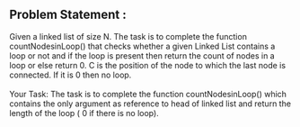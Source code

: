 Problem Statement :
-------------------
Given a linked list of size N. The task is to complete the function countNodesinLoop() that checks whether a given Linked List contains a loop or not and if the loop is present then return the count of nodes in a loop or else return 0. C is the position of the node to which the last node is connected. If it is 0 then no loop.
<br/>
<br/>
Your Task:
The task is to complete the function countNodesinLoop() which contains the only argument as reference to head of linked list and return the length of the loop ( 0 if there is no loop).

